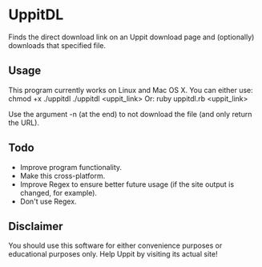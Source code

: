 UppitDL
=======

Finds the direct download link on an Uppit download page and (optionally) downloads that specified file.


Usage
-----

This program currently works on Linux and Mac OS X. You can either use:
	chmod +x ./uppitdl
	./uppitdl <uppit_link>
Or:
	ruby uppitdl.rb <uppit_link>

Use the argument -n (at the end) to not download the file (and only return the URL).


Todo
----

 - Improve program functionality.
 - Make this cross-platform.
 - Improve Regex to ensure better future usage (if the site output is changed, for example).
 - Don't use Regex.

Disclaimer
----------

You should use this software for either convenience purposes or educational purposes only. Help Uppit by visiting its actual site!